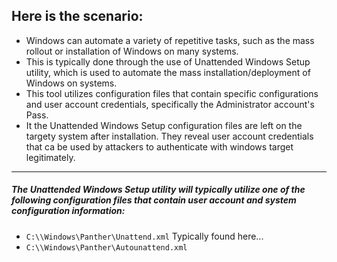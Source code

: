 
## **Here is the scenario:**

- Windows can automate a variety of repetitive tasks, such as the mass rollout or installation of Windows on many systems.
- This is typically done through the use of Unattended Windows Setup utility, which is used to automate the mass installation/deployment of Windows on systems.
- This tool utilizes configuration files that contain specific configurations and user account credentials, specifically the Administrator account's Pass.
- It the Unattended Windows Setup configuration files are left on the targety system after installation. They reveal user account credentials that ca be used by attackers to authenticate with windows target legitimately.
---

##### The Unattended Windows Setup utility will typically utilize one of the following configuration files that contain user account and system configuration information:

- `C:\\Windows\Panther\Unattend.xml`  Typically found here... 
- `C:\\Windows\Panther\Autounattend.xml`
